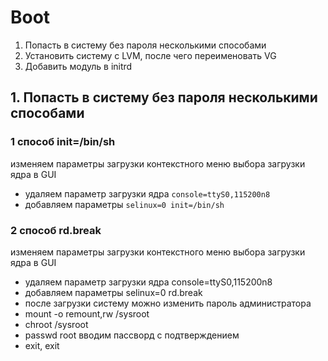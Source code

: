 # Boot

1. Попасть в систему без пароля несколькими способами
2. Установить систему с LVM, после чего переименовать VG
3. Добавить модуль в initrd

## 1. Попасть в систему без пароля несколькими способами
### 1 способ init=/bin/sh

изменяем параметры загрузки контекстного меню выбора загрузки ядра в GUI
- удаляем параметр загрузки ядра `console=ttyS0,115200n8`
- добавляем параметры `selinux=0 init=/bin/sh`

### 2 способ rd.break

изменяем параметры загрузки контекстного меню выбора загрузки ядра в GUI

- удаляем параметр загрузки ядра console=ttyS0,115200n8
- добавляем параметры selinux=0 rd.break
- после загрузки систему можно изменить пароль администратора
- mount -o remount,rw /sysroot
- chroot /sysroot
- passwd root вводим пассворд с подтверждением
- exit, exit

